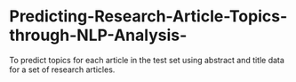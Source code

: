 # Predicting-Research-Article-Topics-through-NLP-Analysis-
To predict topics for each article in the test set using abstract and title data for a set of research articles.
